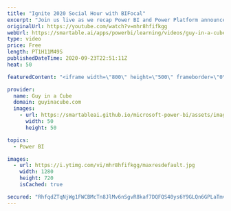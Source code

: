 ```yaml
---
title: "Ignite 2020 Social Hour with BIFocal"
excerpt: "Join us live as we recap Power BI and Power Platform announcements made at Microsoft Ignite 2020. With special guest, Jason Himmelstein and John White from The BIFocal Show podcast!  Microsoft Ignite 2020: https://myignite.microsoft.com/home  Connect with Jason and John: Twitter: https://twitter.com/jasehimm"
originalUrl: https://youtube.com/watch?v=mhr8hfifkgg
webUrl: https://smartable.ai/apps/powerbi/learning/videos/guy-in-a-cube-ignite-2020-social-hour-with-bifocal/
type: video
price: Free
length: PT1H11M49S
publishedDateTime: 2020-09-23T22:51:11Z
heat: 50

featuredContent: "<iframe width=\"800\" height=\"500\" frameborder=\"0\" src=\"https://www.youtube.com/embed/mhr8hfifkgg\" allow=\"accelerometer; autoplay; encrypted-media; gyroscope; picture-in-picture\" allowfullscreen></iframe>"

provider:
  name: Guy in a Cube
  domain: guyinacube.com
  images:
    - url: https://smartableai.github.io/microsoft-power-bi/assets/images/organizations/guyinacube.com-50x50.jpg
      width: 50
      height: 50

topics:
  - Power BI

images:
  - url: https://i.ytimg.com/vi/mhr8hfifkgg/maxresdefault.jpg
    width: 1280
    height: 720
    isCached: true

secured: "RhfqdZTqNjWg1FWCBMcTn8JlMv6nSgvR8kaf7DQFQS40ys6Y9GLQn6GPLaTmvKJZ8SwzoMzO+xaA8qOmP0ViMh3sNhknRU6Otjqt2bFPH6z+chh5VBc3ojBOjAYOTl3TSXz11O3Fl/cgIvr1qtT4kIHsSZYQ8eI48yup4SXb3z+m9AYAH/MdQycghCck4s/UQYqgA83oh508dNtvTH9FYJms60c9H9xmk+9Ezfe4En+lMM/MYO33tAcdzbl6clRA6rYJRwoj8UsmvGPQMkEYdIVd3+wz0WQTgQI1Sc1lL38DpCzTYhs0lJY9H4ZtFVS050RUqrAB3XkEldzcUEkxuB2ZQElRw41z0mGrn8eCk1dTw8KnbngcX4DaPSb/uObtzRlTlIoI5XoaaZd4dR7++QOdXz12ylOOooAYpYpvik8=;He1EiGS7BTJifYHCa23nvA=="
---
```


